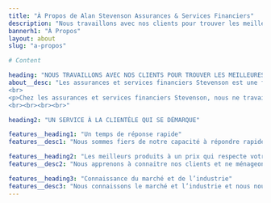 ```yaml
---
title: "À Propos de Alan Stevenson Assurances & Services Financiers"
description: "Nous travaillons avec nos clients pour trouver les meilleurs solutions qui répondent à leurs besoins."
bannerh1: "À Propos"
layout: about
slug: "a-propos"

# Content

heading: "NOUS TRAVAILLONS AVEC NOS CLIENTS POUR TROUVER LES MEILLEURES SOLUTIONS QUI RÉPONDENT À LEURS BESOINS"
about__desc: "Les assurances et services financiers Stevenson est une firme de courtiers indépendants située dans la région de Vaudreuil-Soulanges au Québec. L’entreprise est détenue et gérée par Alan Stevenson, un courtier d’assurance chevronné et professionnel qui s’est bâti une réputation exceptionnelle auprès de ses clients, ses pairs ainsi que dans sa communauté; une réputation basée sur un service à la clientèle éprouvé, une solide connaissance de l’industrie et le développement de relations authentiques.</p>
<br>
<p>Chez les assurances et services financiers Stevenson, nous ne travaillons pas seulement pour vous, nous travaillons avec vous. Nous nous assurons de parfaitement comprendre votre situation et vos priorités, afin de pouvoir vous offrir les produits et les solutions qui répondent à vos besoins tout en respectant votre budget. Nous nous assurons également que vous compreniez parfaitement ces produits et solutions afin que vous puissiez prendre la meilleure décision éclairée pour vous, votre famille et votre entreprise.</p>
<br><br><br><br>"

heading2: "UN SERVICE À LA CLIENTÈLE QUI SE DÉMARQUE"

features__heading1: "Un temps de réponse rapide"
features__desc1: "Nous sommes fiers de notre capacité à répondre rapidement et de façon décisive aux besoins de nos clients. Que ce soit pour une soumission ou pour vous aider avec une réclamation, nous sommes là pour vous aider lorsque vous avez besoin de nous."

features__heading2: "Les meilleurs produits à un prix qui respecte votre budget"
features__desc2: "Nous apprenons à connaitre nos clients et ne ménageons aucun effort pour trouver et leur offrir les meilleurs produits en fonction de leurs besoins et de leur budget, et ainsi leur offrir la paix d’esprit pour qu’ils puissent se concentrer sur ce qui leur importe."

features__heading3: "Connaissance du marché et de l’industrie"
features__desc3: "Nous connaissons le marché et l’industrie et nous nous tenons au fait des tendances, conservant une longueur d’avance et transmettant ces connaissances à nos clients pour qu’ils puissent prendre la meilleure décision en fonction de leurs besoins."
---
```

